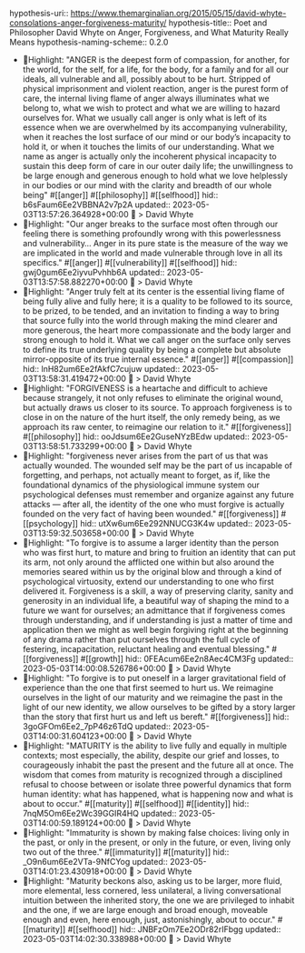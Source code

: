 hypothesis-uri:: https://www.themarginalian.org/2015/05/15/david-whyte-consolations-anger-forgiveness-maturity/
hypothesis-title:: Poet and Philosopher David Whyte on Anger, Forgiveness, and What Maturity Really Means
hypothesis-naming-scheme:: 0.2.0

- 📌Highlight: "ANGER is the deepest form of compassion, for another, for the world, for the self, for a life, for the body, for a family and for all our ideals, all vulnerable and all, possibly about to be hurt. Stripped of physical imprisonment and violent reaction, anger is the purest form of care, the internal living flame of anger always illuminates what we belong to, what we wish to protect and what we are willing to hazard ourselves for. What we usually call anger is only what is left of its essence when we are overwhelmed by its accompanying vulnerability, when it reaches the lost surface of our mind or our body’s incapacity to hold it, or when it touches the limits of our understanding. What we name as anger is actually only the incoherent physical incapacity to sustain this deep form of care in our outer daily life; the unwillingness to be large enough and generous enough to hold what we love helplessly in our bodies or our mind with the clarity and breadth of our whole being" #[[anger]] #[[philosophy]] #[[selfhood]]
  hid:: b6sFaum6Ee2VBBNA2v7p2A
  updated:: 2023-05-03T13:57:26.364928+00:00
  📝 > David Whyte
- 📌Highlight: "Our anger breaks to the surface most often through our feeling there is something profoundly wrong with this powerlessness and vulnerability… Anger in its pure state is the measure of the way we are implicated in the world and made vulnerable through love in all its specifics." #[[anger]] #[[vulnerability]] #[[selfhood]]
  hid:: gwj0gum6Ee2iyvuPvhhb6A
  updated:: 2023-05-03T13:57:58.882270+00:00
  📝 > David Whyte
- 📌Highlight: "Anger truly felt at its center is the essential living flame of being fully alive and fully here; it is a quality to be followed to its source, to be prized, to be tended, and an invitation to finding a way to bring that source fully into the world through making the mind clearer and more generous, the heart more compassionate and the body larger and strong enough to hold it. What we call anger on the surface only serves to define its true underlying quality by being a complete but absolute mirror-opposite of its true internal essence." #[[anger]] #[[compassion]]
  hid:: lnH82um6Ee2fAkfC7cujuw
  updated:: 2023-05-03T13:58:31.419472+00:00
  📝 > David Whyte
- 📌Highlight: "FORGIVENESS is a heartache and difficult to achieve because strangely, it not only refuses to eliminate the original wound, but actually draws us closer to its source. To approach forgiveness is to close in on the nature of the hurt itself, the only remedy being, as we approach its raw center, to reimagine our relation to it." #[[forgiveness]] #[[philosophy]]
  hid:: ooJdsum6Ee2GuseNYzBEdw
  updated:: 2023-05-03T13:58:51.733299+00:00
  📝 > David Whyte
- 📌Highlight: "forgiveness never arises from the part of us that was actually wounded. The wounded self may be the part of us incapable of forgetting, and perhaps, not actually meant to forget, as if, like the foundational dynamics of the physiological immune system our psychological defenses must remember and organize against any future attacks — after all, the identity of the one who must forgive is actually founded on the very fact of having been wounded." #[[forgiveness]] #[[psychology]]
  hid:: utXw6um6Ee292NNUCG3K4w
  updated:: 2023-05-03T13:59:32.503658+00:00
  📝 > David Whyte
- 📌Highlight: "To forgive is to assume a larger identity than the person who was first hurt, to mature and bring to fruition an identity that can put its arm, not only around the afflicted one within but also around the memories seared within us by the original blow and through a kind of psychological virtuosity, extend our understanding to one who first delivered it. Forgiveness is a skill, a way of preserving clarity, sanity and generosity in an individual life, a beautiful way of shaping the mind to a future we want for ourselves; an admittance that if forgiveness comes through understanding, and if understanding is just a matter of time and application then we might as well begin forgiving right at the beginning of any drama rather than put ourselves through the full cycle of festering, incapacitation, reluctant healing and eventual blessing." #[[forgiveness]] #[[growth]]
  hid:: 0FEAcum6Ee2n8Aec4CM3Fg
  updated:: 2023-05-03T14:00:08.526786+00:00
  📝 > David Whyte
- 📌Highlight: "To forgive is to put oneself in a larger gravitational field of experience than the one that first seemed to hurt us. We reimagine ourselves in the light of our maturity and we reimagine the past in the light of our new identity, we allow ourselves to be gifted by a story larger than the story that first hurt us and left us bereft." #[[forgiveness]]
  hid:: 3goGFOm6Ee2_7pP46z6TdQ
  updated:: 2023-05-03T14:00:31.604123+00:00
  📝 > David Whyte
- 📌Highlight: "MATURITY is the ability to live fully and equally in multiple contexts; most especially, the ability, despite our grief and losses, to courageously inhabit the past the present and the future all at once. The wisdom that comes from maturity is recognized through a disciplined refusal to choose between or isolate three powerful dynamics that form human identity: what has happened, what is happening now and what is about to occur." #[[maturity]] #[[selfhood]] #[[identity]]
  hid:: 7nqM5Om6Ee2Wc39GGIR4HQ
  updated:: 2023-05-03T14:00:59.189124+00:00
  📝 > David Whyte
- 📌Highlight: "Immaturity is shown by making false choices: living only in the past, or only in the present, or only in the future, or even, living only two out of the three." #[[immaturity]] #[[maturity]]
  hid:: _O9n6um6Ee2VTa-9NfCYog
  updated:: 2023-05-03T14:01:23.430918+00:00
  📝 > David Whyte
- 📌Highlight: "Maturity beckons also, asking us to be larger, more fluid, more elemental, less cornered, less unilateral, a living conversational intuition between the inherited story, the one we are privileged to inhabit and the one, if we are large enough and broad enough, moveable enough and even, here enough, just, astonishingly, about to occur." #[[maturity]] #[[selfhood]]
  hid:: JNBFzOm7Ee2ODr82rIFbgg
  updated:: 2023-05-03T14:02:30.338988+00:00
  📝 > David Whyte